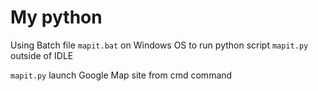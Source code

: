 # My python

Using Batch file `mapit.bat` on Windows OS to run python script `mapit.py` outside of IDLE

`mapit.py` launch Google Map site from cmd command 